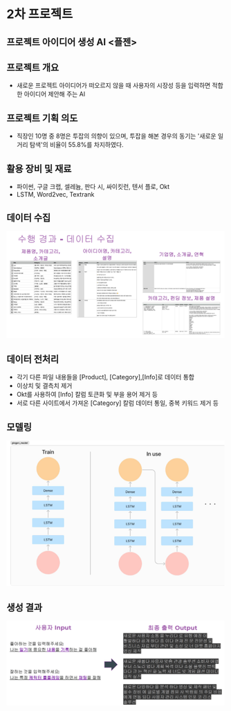 # 2차 프로젝트

## 프로젝트 아이디어 생성 AI <플젠>

## 프로젝트 개요
- 새로운 프로젝트 아이디어가 떠오르지 않을 때 사용자의 시장성 등을 입력하면 적합한 아이디어 제안해 주는 AI

## 프로젝트 기획 의도
- 직장인 10명 중 8명은 투잡의 의향이 있으며, 투잡을 해본 경우의 동기는 '새로운 일거리 탐색'의 비율이 55.8%를 차지하였다.

## 활용 장비 및 재료
- 파이썬, 구글 크랩, 셀레늄, 판다 시, 싸이킷런, 텐서 플로, Okt
- LSTM, Word2vec, Textrank

## 데이터 수집
![alt text](데이터수집.png)

## 데이터 전처리
- 각기 다른 파일 내용들을 [Product], [Category],[Info]로 데이터 통합
- 이상치 및 결측치 제거
- Okt를 사용하여 [Info] 칼럼 토큰화 및 부을 용어 제거 등
- 서로 다른 사이트에서 가져온 [Category] 칼럼 데이터 통일, 중복 키워드 제거 등

## 모델링
![alt text](모델링.png)

## 생성 결과
![alt text](생성결과.png)
